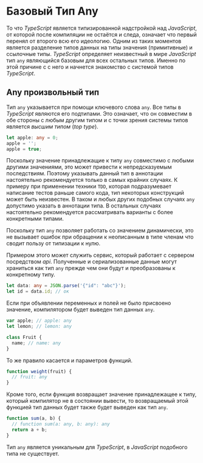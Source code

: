 # Базовый Тип Any

То что _TypeScript_ является типизированной надстройкой над _JavaScript_, от которой после компиляции не остаётся и следа, означает что первый перенял от второго всю его идеологию. Одним из таких моментов является разделение типов данных на типы значения (примитивные) и ссылочные типы. _TypeScript_ определяет неизвестный в мире _JavaScript_ тип `any` являющийся базовым для всех остальных типов. Именно по этой причине с с него и начнется знакомство с системой типов _TypeScript_.

## Any произвольный тип

Тип `any` указывается при помощи ключевого слова `any`. Все типы в _TypeScript_ являются его подтипами. Это означает, что он совместим в обе стороны с любым другим типом и с точки зрения системы типов является _высшим типом_ (_top type_).

```ts
let apple: any = 0;
apple = '';
apple = true;
```

Поскольку значение принадлежащие к типу `any` совместимо с любыми другими значениями, это может привести к непредсказуемым последствиям. Поэтому указывать данный тип в аннотации настоятельно рекомендуется только в самых крайних случаях. К примеру при применении техники `TDD`, которая подразумевает написание тестов раньше самого кода, тип некоторых конструкций может быть неизвестен. В таком и любых других подобных случаях `any` допустимо указать в аннотации типа. В остальных случаях настоятельно рекомендуется рассматривать варианты с более конкретными типами.

Поскольку тип `any` позволяет работать со значением динамически, это не вызывает ошибок при обращении к неописанным в типе членам что сводит пользу от типизации к нулю.

Примером этого может служить сервис, который работает с сервером посредством _api_. Полученные и сериализованные данные могут храниться как тип `any` прежде чем они будут и преобразованы к конкретному типу.

```ts
let data: any = JSON.parse('{"id": "abc"}');
let id = data.id; // ок
```

Если при объявлении переменных и полей не было присвоено значение, компилятором будет выведен тип данных `any`.

```ts
var apple; // apple: any
let lemon; // lemon: any

class Fruit {
  name; // name: any
}
```

То же правило касается и параметров функций.

```ts
function weight(fruit) {
  // fruit: any
}
```

Кроме того, если функция возвращает значение принадлежащее к типу, который компилятор не в состоянии вывести, то возвращаемый этой функцией тип данных будет также будет выведен как тип `any`.

```ts
function sum(a, b) {
  // function sum(a: any, b: any): any
  return a + b;
}
```

Тип `any` является уникальным для _TypeScript_, в _JavaScript_ подобного типа не существует.
